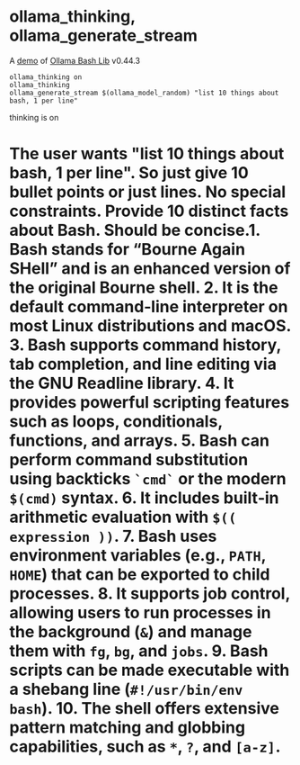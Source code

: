 # ollama_thinking, ollama_generate_stream

A [demo](../README.md#demos) of [Ollama Bash Lib](https://github.com/attogram/ollama-bash-lib) v0.44.3

```
ollama_thinking on
ollama_thinking
ollama_generate_stream $(ollama_model_random) "list 10 things about bash, 1 per line"
```

thinking is on
# <thinking>
# The user wants "list 10 things about bash, 1 per line". So just give 10 bullet points or just lines. No special constraints. Provide 10 distinct facts about Bash. Should be concise.1. Bash stands for “Bourne Again SHell” and is an enhanced version of the original Bourne shell.  2. It is the default command‑line interpreter on most Linux distributions and macOS.  3. Bash supports command history, tab completion, and line editing via the GNU Readline library.  4. It provides powerful scripting features such as loops, conditionals, functions, and arrays.  5. Bash can perform command substitution using backticks `` `cmd` `` or the modern `$(cmd)` syntax.  6. It includes built‑in arithmetic evaluation with `$(( expression ))`.  7. Bash uses environment variables (e.g., `PATH`, `HOME`) that can be exported to child processes.  8. It supports job control, allowing users to run processes in the background (`&`) and manage them with `fg`, `bg`, and `jobs`.  9. Bash scripts can be made executable with a shebang line (`#!/usr/bin/env bash`).  10. The shell offers extensive pattern matching and globbing capabilities, such as `*`, `?`, and `[a-z]`.
# </thinking>
